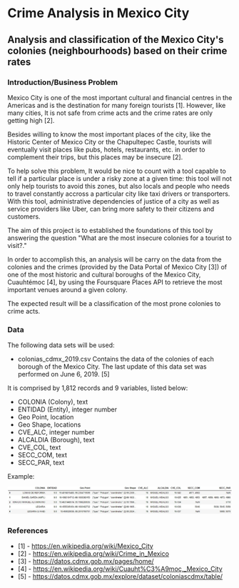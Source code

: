 # Crime Analysis in Mexico City
## Analysis and classification of the Mexico City's colonies (neighbourhoods) based on their crime rates


### Introduction/Business Problem
Mexico City is one of the most important cultural and financial centres in the Americas and is the destination for many foreign tourists [1]. However, like many cities, It is not safe from crime acts and the crime rates are only getting high [2].

Besides willing to know the most important places of the city, like the Historic Center of Mexico City or the Chapultepec Castle, tourists will eventually visit places like pubs, hotels, restaurants, etc. in order to complement their trips, but this places may be insecure [2].

To help solve this problem, It would be nice to count with a tool capable to tell if a particular place is under a risky zone at a given time: this tool will not only help tourists to avoid this zones, but also locals and people who needs to travel constantly accross a particular city like taxi drivers or transporters. With this tool, administrative dependencies of justice of a city as well as service providers like Uber, can bring more safety to their citizens and customers.

The aim of this project is to established the foundations of this tool by answering the question "What are the most insecure colonies for a tourist to visit?."

In order to accomplish this, an analysis will be carry on the data from the colonies and the crimes (provided by the Data Portal of Mexico City [3]) of one of the most historic and cultural boroughs of the Mexico City, Cuauhtémoc [4], by using the Foursquare Places API to retrieve the most important venues around a given colony.

The expected result will be a classification of the most prone colonies to crime acts.


### Data

The following data sets will be used:

* colonias_cdmx_2019.csv
Contains the data of the colonies of each borough of the Mexico City. The last update of this data set was performed on June 6, 2019. [5]

It is comprised by 1,812 records and 9 variables, listed below:

  * COLONIA (Colony), text
  * ENTIDAD (Entity), integer number
  * Geo Point, location
  * Geo Shape, locations
  * CVE_ALC, integer number
  * ALCALDIA (Borough), text
  * CVE_COL, text
  * SECC_COM, text
  * SECC_PAR, text

Example:

![alt text](https://github.com/iSaaC92G/Crime-Analysis-in-Mexico-City/blob/master/images/data%20sets/colonies_data_set_example.jpg "Colonies Data Set Example")

### References
* [1] - https://en.wikipedia.org/wiki/Mexico_City
* [2] - https://en.wikipedia.org/wiki/Crime_in_Mexico
* [3] - https://datos.cdmx.gob.mx/pages/home/
* [4] - https://en.wikipedia.org/wiki/Cuauht%C3%A9moc,_Mexico_City
* [5] - https://datos.cdmx.gob.mx/explore/dataset/coloniascdmx/table/

